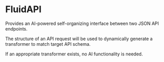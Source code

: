 # FluidAPI

Provides an AI-powered self-organizing interface between two JSON API endpoints.

The structure of an API request will be used to dynamically generate a transformer to match target API schema.

If an appropriate transformer exists, no AI functionality is needed.

